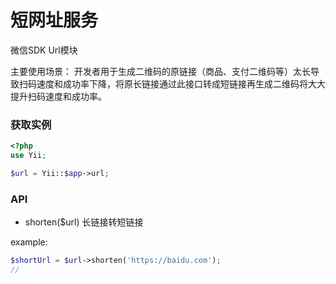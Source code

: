 # 短网址服务
微信SDK Url模块

主要使用场景： 开发者用于生成二维码的原链接（商品、支付二维码等）太长导致扫码速度和成功率下降，将原长链接通过此接口转成短链接再生成二维码将大大提升扫码速度和成功率。

### 获取实例

```php
<?php
use Yii;

$url = Yii::$app->url;
```

### API

* shorten($url) 长链接转短链接

example:

```php
$shortUrl = $url->shorten('https://baidu.com');
//
```